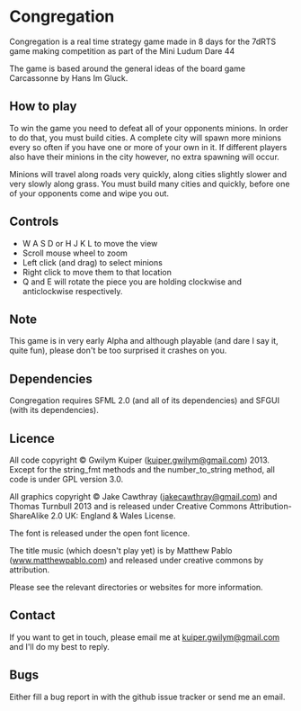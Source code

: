 Congregation
============

Congregation is a real time strategy game made in 8 days for the 7dRTS game
making competition as part of the Mini Ludum Dare 44

The game is based around the general ideas of the board game Carcassonne
by Hans Im Gluck.

How to play
-----------

To win the game you need to defeat all of your opponents minions. In order to
do that, you must build cities. A complete city will spawn more minions every
so often if you have one or more of your own in it. If different players also
have their minions in the city however, no extra spawning will occur.

Minions will travel along roads very quickly, along cities slightly slower and
very slowly along grass. You must build many cities and quickly, before one of
your opponents come and wipe you out.

Controls
--------

- W A S D or H J K L to move the view
- Scroll mouse wheel to zoom
- Left click (and drag) to select minions
- Right click to move them to that location
- Q and E will rotate the piece you are holding clockwise and anticlockwise respectively.

Note
----

This game is in very early Alpha and although playable (and dare I say it, quite fun),
please don't be too surprised it crashes on you.

Dependencies
------------

Congregation requires SFML 2.0 (and all of its dependencies) and SFGUI (with its dependencies).

Licence
-------

All code copyright &copy; Gwilym Kuiper (kuiper.gwilym@gmail.com) 2013. Except for the
string\_fmt methods and the number\_to\_string method, all code is under GPL version 3.0.

All graphics copyright &copy; Jake Cawthray (jakecawthray@gmail.com) and Thomas Turnbull
2013 and is released under Creative Commons Attribution-ShareAlike 2.0 UK: England & Wales License.

The font is released under the open font licence.

The title music (which doesn't play yet) is by Matthew Pablo (www.matthewpablo.com) and released
under creative commons by attribution.

Please see the relevant directories or websites for more information.

Contact
-------

If you want to get in touch, please email me at kuiper.gwilym@gmail.com and I'll do my
best to reply.

Bugs
----

Either fill a bug report in with the github issue tracker or send me an email.
